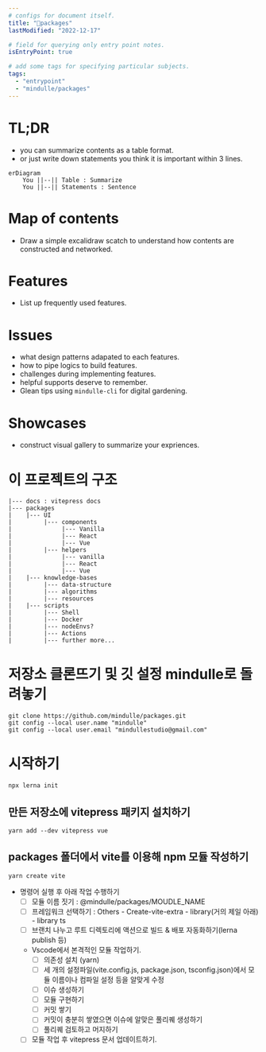 ```yaml
---
# configs for document itself.
title: "🎉packages"
lastModified: "2022-12-17"

# field for querying only entry point notes.
isEntryPoint: true

# add some tags for specifying particular subjects.
tags:
  - "entrypoint"
  - "mindulle/packages"
---
```

# TL;DR
- you can summarize contents as a table format.
- or just write down statements you think it is important within 3 lines.
```mermaid
erDiagram
	You ||--|| Table : Summarize
	You ||--|| Statements : Sentence
```


# Map of contents
- Draw a simple excalidraw scatch to understand how contents are constructed and networked.

# Features
- List up frequently used features.

# Issues
- what design patterns adapated to each features.
- how to pipe logics to build features.
- challenges during implementing features.
- helpful supports deserve to remember.
- Glean tips using `mindulle-cli` for digital gardening.

# Showcases
- construct visual gallery to summarize your expriences.

# 이 프로젝트의 구조
```
|--- docs : vitepress docs
|--- packages
|    |--- UI
|         |--- components
|              |--- Vanilla
|              |--- React
|              |--- Vue
|         |--- helpers
|              |--- vanilla
|              |--- React
|              |--- Vue
|    |--- knowledge-bases
|         |--- data-structure
|         |--- algorithms
|         |--- resources
|    |--- scripts
|         |--- Shell
|         |--- Docker
|         |--- nodeEnvs?
|         |--- Actions
|         |--- further more...
```

# 저장소 클론뜨기 및 깃 설정 mindulle로 돌려놓기
```shell
git clone https://github.com/mindulle/packages.git
git config --local user.name "mindulle"
git config --local user.email "mindullestudio@gmail.com"
```
# 시작하기
```shell
npx lerna init
```

## 만든 저장소에 vitepress 패키지 설치하기
```shell
yarn add --dev vitepress vue
```

## packages 폴더에서 vite를 이용해 npm 모듈 작성하기
```shell
yarn create vite
```
- 명령어 실행 후 아래 작업 수행하기
	- [ ] 모듈 이름 짓기 : @mindulle/packages/MOUDLE_NAME
	- [ ]  프레임워크 선택하기 : Others -  Create-vite-extra - library(거의 제일 아래) - library ts
	- [ ] 브랜치 나누고 루트 디렉토리에 액션으로 빌드 & 배포 자동화하기(lerna publish 등)
	- Vscode에서 본격적인 모듈 작업하기.
		- [ ] 의존성 설치 (yarn)
		- [ ] 세 개의 설정파일(vite.config.js, package.json, tsconfig.json)에서 모듈 이름이나 컴파일 설정 등을 알맞게 수정
		- [ ] 이슈 생성하기
		- [ ] 모듈 구현하기
		- [ ] 커밋 쌓기
		- [ ] 커밋이 충분히 쌓였으면 이슈에 알맞은 풀리퀘 생성하기
		- [ ] 풀리퀘 검토하고 머지하기
	- [ ] 모듈 작업 후 vitepress 문서 업데이트하기.